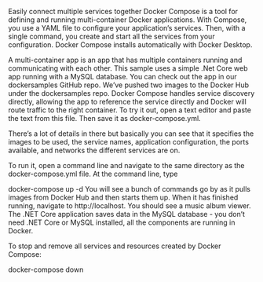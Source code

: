 


Easily connect multiple services together
Docker Compose is a tool for defining and running multi-container Docker applications. With Compose, you use a YAML file to configure your application’s services. Then, with a single command, you create and start all the services from your configuration. Docker Compose installs automatically with Docker Desktop.

A multi-container app is an app that has multiple containers running and communicating with each other. This sample uses a simple .Net Core web app running with a MySQL database. You can check out the app in our dockersamples GitHub repo. We’ve pushed two images to the Docker Hub under the dockersamples repo. Docker Compose handles service discovery directly, allowing the app to reference the service directly and Docker will route traffic to the right container. To try it out, open a text editor and paste the text from this file. Then save it as docker-compose.yml.

There’s a lot of details in there but basically you can see that it specifies the images to be used, the service names, application configuration, the ports available, and networks the different services are on.

To run it, open a command line and navigate to the same directory as the docker-compose.yml file. At the command line, type

docker-compose up -d
You will see a bunch of commands go by as it pulls images from Docker Hub and then starts them up. When it has finished running, navigate to http://localhost. You should see a music album viewer. The .NET Core application saves data in the MySQL database - you don’t need .NET Core or MySQL installed, all the components are running in Docker.

To stop and remove all services and resources created by Docker Compose:

docker-compose down